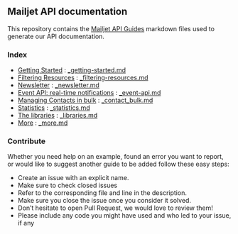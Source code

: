 ## Mailjet API documentation

This repository contains the <a href="http://dev.mailjet.com/guides/">Mailjet API Guides</a> markdown files used to generate our API documentation.

### Index

  - <a href="https://github.com/mailjet/api-documentation/blob/master/examples/_contacts_bulk.md">Getting Started</a> : <a href="https://github.com/mailjet/api-documentation/blob/master/examples/_getting-started.md">_getting-started.md</a>
  - <a href="https://github.com/mailjet/api-documentation/blob/master/examples/_contacts_bulk.md">Filtering Resources</a> : <a href="https://github.com/mailjet/api-documentation/blob/master/examples/_filtering-resources.md">_filtering-resources.md</a>
  - <a href="https://github.com/mailjet/api-documentation/blob/master/examples/_contacts_bulk.md">Newsletter</a> : <a href="https://github.com/mailjet/api-documentation/blob/master/examples/_newsletter.md">_newsletter.md</a>
  - <a href="https://github.com/mailjet/api-documentation/blob/master/examples/_contacts_bulk.md">Event API: real-time notifications</a> : <a href="https://github.com/mailjet/api-documentation/blob/master/examples/_event-api.md">_event-api.md</a>
  - <a href="https://github.com/mailjet/api-documentation/blob/master/examples/_contacts_bulk.md">Managing Contacts in bulk</a> : <a href="https://github.com/mailjet/api-documentation/blob/master/examples/_contacts_bulk.md">_contact_bulk.md</a>
  - <a href="https://github.com/mailjet/api-documentation/blob/master/examples/_contacts_bulk.md">Statistics</a> : <a href="https://github.com/mailjet/api-documentation/blob/master/examples/_statistics.md">_statistics.md</a>
  - <a href="https://github.com/mailjet/api-documentation/blob/master/examples/_contacts_bulk.md">The libraries</a> : <a href="https://github.com/mailjet/api-documentation/blob/master/examples/_libraries.md">_libraries.md</a>
  - <a href="https://github.com/mailjet/api-documentation/blob/master/examples/_contacts_bulk.md">More</a> : <a href="https://github.com/mailjet/api-documentation/blob/master/examples/_more.md">_more.md</a>

### Contribute

Whether you need help on an example, found an error you want to report, or would like to suggest another guide to be added
follow these easy steps:
  - Create an issue with an explicit name.
  - Make sure to check closed issues
  - Refer to the corresponding file and line in the description.
  - Make sure you close the issue once you consider it solved.
  - Don’t hesitate to open Pull Request, we would love to review them!
  - Please include any code you might have used and who led to your issue, if any
